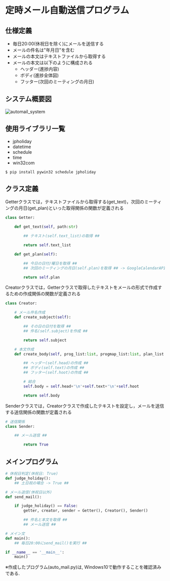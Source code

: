 # 定時メール自動送信プログラム
## 仕様定義
- 毎日20:00(休祝日を除く)にメールを送信する
- メールの件名は"年月日"を含む
- メールの本文はテキストファイルから取得する
- メールの本文は以下のように構成される
  - ヘッダー(進捗内容)
  - ボディ(進捗全体図)
  - フッター(次回のミーティングの月日)
 
## システム概要図
![automail_system](https://github.com/haradakaito/AutoMail/assets/75819611/c5dc91c9-1b16-467e-b97f-af085f4229cc)

## 使用ライブラリ一覧
- jpholiday
- datetime
- schedule
- time
- win32com
```
$ pip install pywin32 schedule jpholiday
```

## クラス定義
Getterクラスでは，テキストファイルから取得する(get_text)，次回のミーティングの月日(get_plan)といった取得関係の関数が定義される
```python
class Getter:

    def get_text(self, path:str)

        ## テキスト(self.text_list)の取得 ##

        return self.text_list

    def get_plan(self):

        ## 今日の日付/曜日を取得 ##
        ## 次回のミーティングの月日(self.plan)を取得 ## -> GoogleCalendarAPIに変更予定

        return self.plan
```

Creatorクラスでは，Getterクラスで取得したテキストをメールの形式で作成するための作成関係の関数が定義される
```python
class Creator:

    # メール件名作成
    def create_subject(self):

        ## その日の日付を取得 ##
        ## 件名(self.subject)を作成 ##

        return self.subject

    # 本文作成
    def create_body(self, prog_list:list, progmap_list:list, plan_list:list):

        ## ヘッダー(self.head)の作成 ##
        ## ボディ(self.text)の作成 ##
        ## フッター(self.hoot)の作成 ##

        # 結合
        self.body = self.head+'\n'+self.text+'\n'+self.hoot

        return self.body
```
Senderクラスでは，Creatorクラスで作成したテキストを設定し，メールを送信する送信関係の関数が定義される
```python
# 送信関係
class Sender:

    ## メール送信 ##

        return True
```
## メインプログラム
```python
# 休祝日判定(休祝日: True)
def judge_holiday():
    ## 土日祝の場合 -> True ##

# メール送信(休祝日以外)
def send_mail():

    if judge_holiday() == False:
        getter, creator, sender = Getter(), Creator(), Sender()

        ## 件名と本文を取得 ##
        ## メール送信 ##

# メイン文
def main():
    ## 毎日20:00にsend_mail()を実行 ##

if __name__ == '__main__':
    main()
```
※作成したプログラム(auto_mail.py)は, Windows10で動作することを確認済みである. 
